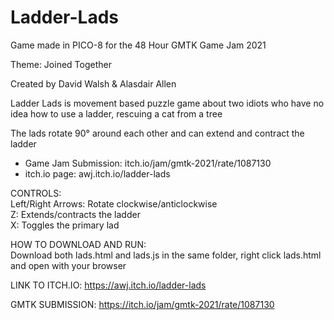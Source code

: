 # Ladder-Lads
Game made in PICO-8 for the 48 Hour GMTK Game Jam 2021  

Theme: Joined Together  

Created by David Walsh & Alasdair Allen

Ladder Lads is movement based puzzle game about two idiots who have no idea how to use a ladder, rescuing a cat from a tree   

The lads rotate 90° around each other and can extend and contract the ladder   

- Game Jam Submission: itch.io/jam/gmtk-2021/rate/1087130  
- itch.io page: awj.itch.io/ladder-lads

CONTROLS:  
Left/Right Arrows: Rotate clockwise/anticlockwise  
Z: Extends/contracts the ladder  
X: Toggles the primary lad

HOW TO DOWNLOAD AND RUN:  
Download both lads.html and lads.js in the same folder, right click lads.html and open with your browser

LINK TO ITCH.IO:
https://awj.itch.io/ladder-lads

GMTK SUBMISSION:
https://itch.io/jam/gmtk-2021/rate/1087130
